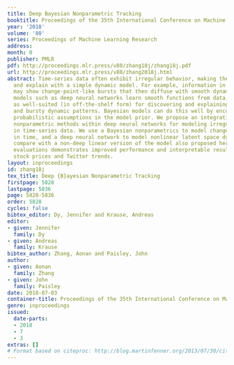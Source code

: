 ```yaml
---
title: Deep Bayesian Nonparametric Tracking
booktitle: Proceedings of the 35th International Conference on Machine Learning
year: '2018'
volume: '80'
series: Proceedings of Machine Learning Research
address: 
month: 0
publisher: PMLR
pdf: http://proceedings.mlr.press/v80/zhang18j/zhang18j.pdf
url: http://proceedings.mlr.press/v80/zhang2018j.html
abstract: Time-series data often exhibit irregular behavior, making them hard to analyze
  and explain with a simple dynamic model. For example, information in social networks
  may show change-point-like bursts that then diffuse with smooth dynamics. Powerful
  models such as deep neural networks learn smooth functions from data, but are not
  as well-suited (in off-the-shelf form) for discovering and explaining sparse, discrete
  and bursty dynamic patterns. Bayesian models can do this well by encoding the appropriate
  probabilistic assumptions in the model prior. We propose an integration of Bayesian
  nonparametric methods within deep neural networks for modeling irregular patterns
  in time-series data. We use a Bayesian nonparametrics to model change-point behavior
  in time, and a deep neural network to model nonlinear latent space dynamics. We
  compare with a non-deep linear version of the model also proposed here. Empirical
  evaluations demonstrates improved performance and interpretable results when tracking
  stock prices and Twitter trends.
layout: inproceedings
id: zhang18j
tex_title: Deep {B}ayesian Nonparametric Tracking
firstpage: 5828
lastpage: 5836
page: 5828-5836
order: 5828
cycles: false
bibtex_editor: Dy, Jennifer and Krause, Andreas
editor:
- given: Jennifer
  family: Dy
- given: Andreas
  family: Krause
bibtex_author: Zhang, Aonan and Paisley, John
author:
- given: Aonan
  family: Zhang
- given: John
  family: Paisley
date: 2018-07-03
container-title: Proceedings of the 35th International Conference on Machine Learning
genre: inproceedings
issued:
  date-parts:
  - 2018
  - 7
  - 3
extras: []
# Format based on citeproc: http://blog.martinfenner.org/2013/07/30/citeproc-yaml-for-bibliographies/
---
```

